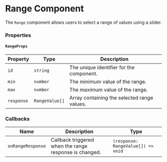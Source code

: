 # Range Component

The `Range` component allows users to select a range of values using a slider.

### Properties

#### `RangeProps`

| Property   | Type           | Description                                 |
| ---------- | -------------- | ------------------------------------------- |
| `id`       | `string`       | The unique identifier for the component.    |
| `min`      | `number`       | The minimum value of the range.             |
| `max`      | `number`       | The maximum value of the range.             |
| `response` | `RangeValue[]` | Array containing the selected range values. |

### Callbacks

| Name              | Description                                            | Type                               |
| ----------------- | ------------------------------------------------------ | ---------------------------------- |
| `onRangeResponse` | Callback triggered when the range response is changed. | `(response: RangeValue[]) => void` |
